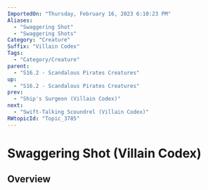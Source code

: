 ```yaml
---
ImportedOn: "Thursday, February 16, 2023 6:10:23 PM"
Aliases:
  - "Swaggering Shot"
  - "Swaggering Shots"
Category: "Creature"
Suffix: "Villain Codex"
Tags:
  - "Category/Creature"
parent:
  - "S16.2 - Scandalous Pirates Creatures"
up:
  - "S16.2 - Scandalous Pirates Creatures"
prev:
  - "Ship's Surgeon (Villain Codex)"
next:
  - "Swift-Talking Scoundrel (Villain Codex)"
RWtopicId: "Topic_3785"
---
```

# Swaggering Shot (Villain Codex)
## Overview
